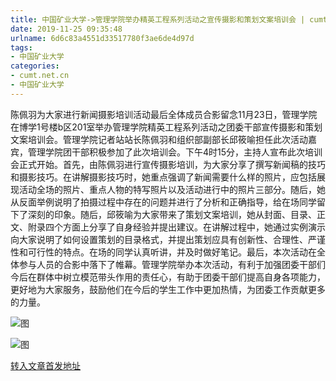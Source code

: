 ```yaml
---
title: 中国矿业大学->管理学院举办精英工程系列活动之宣传摄影和策划文案培训会 | cumt.net.cn
date: 2019-11-25 09:35:48
urlname: 6d6c83a4551d33517780f3ae6de4d97d
tags: 
- 中国矿业大学
categories:
- cumt.net.cn
- 中国矿业大学
---
```

陈佩羽为大家进行新闻摄影培训活动最后全体成员合影留念11月23日，管理学院在博学1号楼b区201室举办管理学院精英工程系列活动之团委干部宣传摄影和策划文案培训会。管理学院记者站站长陈佩羽和组织部副部长邱筱喻担任此次活动嘉宾，管理学院团干部积极参加了此次培训会。下午4时15分，主持人宣布此次培训会正式开始。首先，由陈佩羽进行宣传摄影培训，为大家分享了撰写新闻稿的技巧和摄影技巧。在讲解摄影技巧时，她重点强调了新闻需要什么样的照片，应包括展现活动全场的照片、重点人物的特写照片以及活动进行中的照片三部分。随后，她从反面举例说明了拍摄过程中存在的问题并进行了分析和正确指导，给在场同学留下了深刻的印象。随后，邱筱喻为大家带来了策划文案培训，她从封面、目录、正文、附录四个方面上分享了自身经验并提出建议。在讲解过程中，她通过实例演示向大家说明了如何设置策划的目录格式，并提出策划应具有创新性、合理性、严谨性和可行性的特点。在场的同学认真听讲，并及时做好笔记。最后，本次活动在全体参与人员的合影中落下了帷幕。管理学院举办本次活动，有利于加强团委干部们今后在群体中树立模范带头作用的责任心，有助于团委干部们提高自身各项能力，更好地为大家服务，鼓励他们在今后的学生工作中更加热情，为团委工作贡献更多的力量。

![图](http://xwzx.cumt.edu.cn/_upload/article/images/9d/4f/ad33acf34b0d80a3360338b6cba4/f35c9380-3467-47fa-96f7-f9969d8631f1.jpg)

![图](http://xwzx.cumt.edu.cn/_upload/article/images/9d/4f/ad33acf34b0d80a3360338b6cba4/228d5ec7-22aa-4e00-b043-eb8f966bbbed.jpg)

[转入文章首发地址](http://xwzx.cumt.edu.cn/68/79/c523a551033/page.htm)